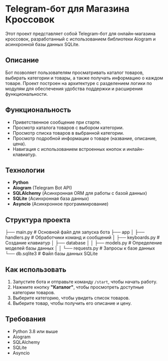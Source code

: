 # Telegram-бот для Магазина Кроссовок

Этот проект представляет собой Telegram-бот для онлайн-магазина кроссовок, разработанный с использованием библиотеки Aiogram и асинхронной базы данных SQLite.

## Описание

Бот позволяет пользователям просматривать каталог товаров, выбирать категории и товары, а также получать информацию о каждом товаре. Проект построен на архитектуре с разделением логики по модулям для обеспечения удобства поддержки и расширения функциональности.

## Функциональность

- Приветственное сообщение при старте.
- Просмотр каталога товаров с выбором категории.
- Просмотр списка товаров в выбранной категории.
- Просмотр подробной информации о товаре (название, описание, цена).
- Навигация с использованием встроенных кнопок и инлайн-клавиатур.

## Технологии

- **Python**
- **Aiogram** (Telegram Bot API)
- **SQLAlchemy** (Асинхронная ORM для работы с базой данных)
- **SQLite** (Асинхронная база данных)
- **Asyncio** (Асинхронное программирование)

## Структура проекта

├── main.py # Основной файл для запуска бота ├── app │ ├── handlers.py # Обработчики команд и сообщений │ ├── keyboards.py # Создание клавиатур │ ├── database │ │ ├── models.py # Определение моделей базы данных │ │ └── requests.py # Запросы к базе данных └── db.sqlite3 # Файл базы данных SQLite


## Как использовать

1. Запустите бота и отправьте команду `/start`, чтобы начать работу.
2. Нажмите кнопку **"Каталог"**, чтобы просмотреть доступные категории товаров.
3. Выберите категорию, чтобы увидеть список товаров.
4. Выберите товар, чтобы получить его описание и цену.

## Требования

- Python 3.8 или выше
- Aiogram
- SQLAlchemy
- SQLite
- Asyncio

